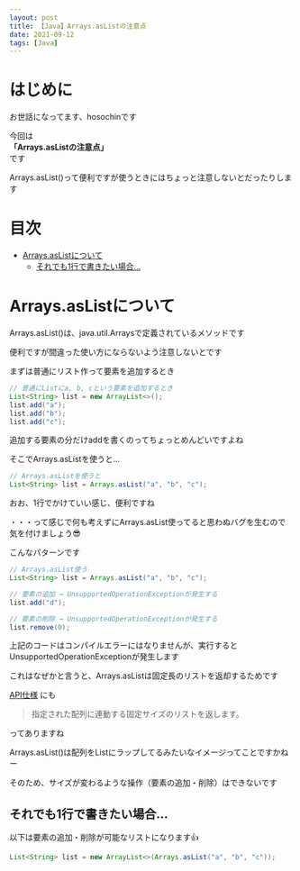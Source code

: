 ```yaml
---
layout: post
title: 【Java】Arrays.asListの注意点
date: 2021-09-12
tags: [Java]
---
```


# はじめに

お世話になってます、hosochinです

今回は  
**「Arrays.asListの注意点」**  
です

Arrays.asList()って便利ですが使うときにはちょっと注意しないとだったりします

# 目次

- [Arrays.asListについて](#arraysaslistについて)
  - [それでも1行で書きたい場合...](#それでも1行で書きたい場合)

# Arrays.asListについて

Arrays.asList()は、java.util.Arraysで定義されているメソッドです

便利ですが間違った使い方にならないよう注意しないとです

まずは普通にリスト作って要素を追加するとき

```java
// 普通にListにa, b, cという要素を追加するとき
List<String> list = new ArrayList<>();
list.add("a");
list.add("b");
list.add("c");
```

追加する要素の分だけaddを書くのってちょっとめんどいですよね

そこでArrays.asListを使うと...

```java
// Arrays.asListを使うと
List<String> list = Arrays.asList("a", "b", "c");
```

おお、1行でかけていい感じ、便利ですね

・・・って感じで何も考えずにArrays.asList使ってると思わぬバグを生むので気を付けましょう😎

こんなパターンです

```java
// Arrays.asList使う
List<String> list = Arrays.asList("a", "b", "c");

// 要素の追加 → UnsupportedOperationExceptionが発生する
list.add("d");

// 要素の削除 → UnsupportedOperationExceptionが発生する
list.remove(0);
```

上記のコードはコンパイルエラーにはなりませんが、実行するとUnsupportedOperationExceptionが発生します

これはなぜかと言うと、Arrays.asListは固定長のリストを返却するためです

[API仕様](https://docs.oracle.com/javase/jp/8/docs/api/java/util/Arrays.html#asList-T...-) にも

> 指定された配列に連動する固定サイズのリストを返します。

ってありますね

Arrays.asList()は配列をListにラップしてるみたいなイメージってことですかねー

そのため、サイズが変わるような操作（要素の追加・削除）はできないです

## それでも1行で書きたい場合...

以下は要素の追加・削除が可能なリストになります👍

```java
List<String> list = new ArrayList<>(Arrays.asList("a", "b", "c"));
```
